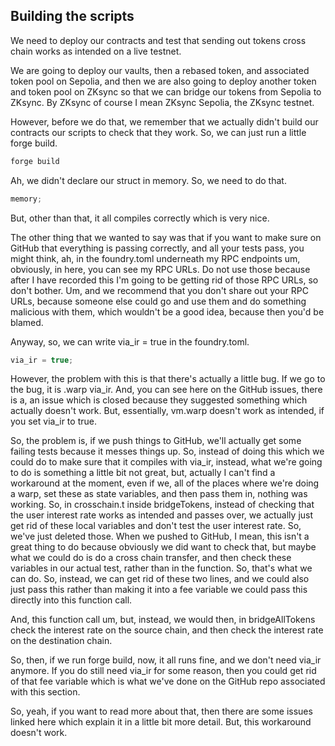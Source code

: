 ## Building the scripts

We need to deploy our contracts and test that sending out tokens cross chain works as intended on a live testnet.

We are going to deploy our vaults, then a rebased token, and associated token pool on Sepolia, and then we are also going to deploy another token and token pool on ZKsync so that we can bridge our tokens from Sepolia to ZKsync. By ZKsync of course I mean ZKsync Sepolia, the ZKsync testnet.

However, before we do that, we remember that we actually didn't build our contracts our scripts to check that they work. So, we can just run a little forge build.

```bash
forge build
```

Ah, we didn't declare our struct in memory. So, we need to do that.

```javascript
memory;
```

But, other than that, it all compiles correctly which is very nice.

The other thing that we wanted to say was that if you want to make sure on GitHub that everything is passing correctly, and all your tests pass, you might think, ah, in the foundry.toml underneath my RPC endpoints um, obviously, in here, you can see my RPC URLs. Do not use those because after I have recorded this I'm going to be getting rid of those RPC URLs, so don't bother. Um, and we recommend that you don't share out your RPC URLs, because someone else could go and use them and do something malicious with them, which wouldn't be a good idea, because then you'd be blamed.

Anyway, so, we can write via_ir = true in the foundry.toml.

```javascript
via_ir = true;
```

However, the problem with this is that there's actually a little bug. If we go to the bug, it is .warp via_ir. And, you can see here on the GitHub issues, there is a, an issue which is closed because they suggested something which actually doesn't work. But, essentially, vm.warp doesn't work as intended, if you set via_ir to true.

So, the problem is, if we push things to GitHub, we'll actually get some failing tests because it messes things up. So, instead of doing this which we could do to make sure that it compiles with via_ir, instead, what we're going to do is something a little bit not great, but, actually I can't find a workaround at the moment, even if we, all of the places where we're doing a warp, set these as state variables, and then pass them in, nothing was working. So, in crosschain.t inside bridgeTokens, instead of checking that the user interest rate works as intended and passes over, we actually just get rid of these local variables and don't test the user interest rate. So, we've just deleted those. When we pushed to GitHub, I mean, this isn't a great thing to do because obviously we did want to check that, but maybe what we could do is do a cross chain transfer, and then check these variables in our actual test, rather than in the function. So, that's what we can do. So, instead, we can get rid of these two lines, and we could also just pass this rather than making it into a fee variable we could pass this directly into this function call.

And, this function call um, but, instead, we would then, in bridgeAllTokens check the interest rate on the source chain, and then check the interest rate on the destination chain.

So, then, if we run forge build, now, it all runs fine, and we don't need via_ir anymore. If you do still need via_ir for some reason, then you could get rid of that fee variable which is what we've done on the GitHub repo associated with this section.

So, yeah, if you want to read more about that, then there are some issues linked here which explain it in a little bit more detail. But, this workaround doesn't work.
